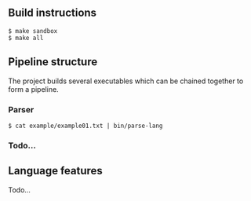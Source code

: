 ## Build instructions

    $ make sandbox
    $ make all

## Pipeline structure
The project builds several executables which can be chained together to form a pipeline.
### Parser

    $ cat example/example01.txt | bin/parse-lang

### Todo...

## Language features
Todo...

